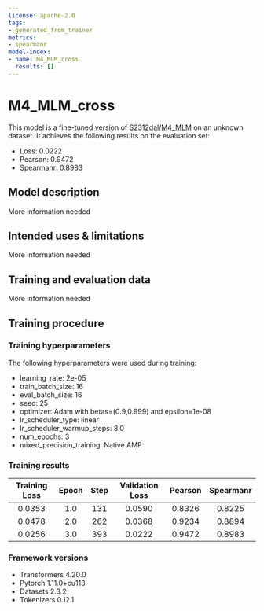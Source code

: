 ```yaml
---
license: apache-2.0
tags:
- generated_from_trainer
metrics:
- spearmanr
model-index:
- name: M4_MLM_cross
  results: []
---
```


<!-- This model card has been generated automatically according to the information the Trainer had access to. You
should probably proofread and complete it, then remove this comment. -->

# M4_MLM_cross

This model is a fine-tuned version of [S2312dal/M4_MLM](https://huggingface.co/S2312dal/M4_MLM) on an unknown dataset.
It achieves the following results on the evaluation set:
- Loss: 0.0222
- Pearson: 0.9472
- Spearmanr: 0.8983

## Model description

More information needed

## Intended uses & limitations

More information needed

## Training and evaluation data

More information needed

## Training procedure

### Training hyperparameters

The following hyperparameters were used during training:
- learning_rate: 2e-05
- train_batch_size: 16
- eval_batch_size: 16
- seed: 25
- optimizer: Adam with betas=(0.9,0.999) and epsilon=1e-08
- lr_scheduler_type: linear
- lr_scheduler_warmup_steps: 8.0
- num_epochs: 3
- mixed_precision_training: Native AMP

### Training results

| Training Loss | Epoch | Step | Validation Loss | Pearson | Spearmanr |
|:-------------:|:-----:|:----:|:---------------:|:-------:|:---------:|
| 0.0353        | 1.0   | 131  | 0.0590          | 0.8326  | 0.8225    |
| 0.0478        | 2.0   | 262  | 0.0368          | 0.9234  | 0.8894    |
| 0.0256        | 3.0   | 393  | 0.0222          | 0.9472  | 0.8983    |


### Framework versions

- Transformers 4.20.0
- Pytorch 1.11.0+cu113
- Datasets 2.3.2
- Tokenizers 0.12.1
